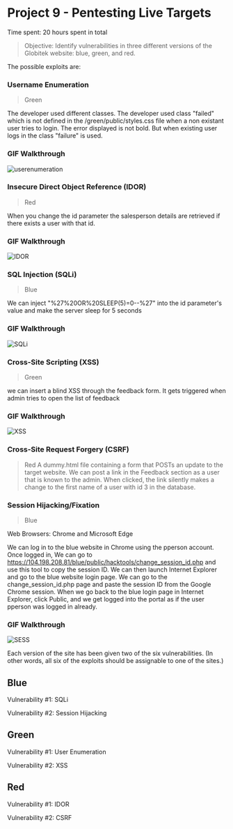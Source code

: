 # Project 9 - Pentesting Live Targets

Time spent: 20 hours spent in total

> Objective: Identify vulnerabilities in three different versions of the Globitek website: blue, green, and red.

The possible exploits are:
### Username Enumeration 
> Green

The developer used different classes. The developer used class "failed" which is not defined in the /green/public/styles.css file when a non existant user tries to login. The error displayed is not bold. But when existing user logs in the class "failure" is used.
### GIF Walkthrough  
![userenumeration](https://user-images.githubusercontent.com/34077891/58156790-cb6f0780-7c2b-11e9-90a7-3439481e89c6.gif)
 
 
 
### Insecure Direct Object Reference (IDOR)
> Red

When you change the id parameter the salesperson details are retrieved if there exists a user with that id. 
### GIF Walkthrough
![IDOR](https://user-images.githubusercontent.com/34077891/58156894-08d39500-7c2c-11e9-842f-49570a541e0a.gif)



### SQL Injection (SQLi)
> Blue

We can inject "%27%20OR%20SLEEP(5)=0--%27" into the id parameter's value and make the server sleep for 5 seconds
### GIF Walkthrough
![SQLi](https://user-images.githubusercontent.com/34077891/58156947-256fcd00-7c2c-11e9-967a-e328a52a7184.gif)



### Cross-Site Scripting (XSS)
> Green

we can insert a blind XSS through the feedback form. It gets triggered when admin tries to open the list of feedback
### GIF Walkthrough
![XSS](https://user-images.githubusercontent.com/34077891/58157914-2d307100-7c2e-11e9-9194-4aa46b6202a8.gif)



### Cross-Site Request Forgery (CSRF)
> Red
A dummy.html file containing a form that POSTs an update to the target website. We can post a link in the Feedback section as a user that is known to the admin. When clicked, the link silently makes a change to the first name of a user with id 3 in the database.

### Session Hijacking/Fixation
> Blue

Web Browsers: Chrome and Microsoft Edge

We can log in to the blue website in Chrome using the pperson account. Once logged in, We can go to https://104.198.208.81/blue/public/hacktools/change_session_id.php and use this tool to copy the session ID. We can then launch Internet Explorer and go to the blue website login page. We can go to the change_session_id.php page and paste the session ID from the Google Chrome session. When we go back to the blue login page in Internet Explorer, click Public, and we get logged into the portal as if the user pperson was logged in already.
### GIF Walkthrough
![SESS](https://user-images.githubusercontent.com/34077891/58160831-0bd28380-7c34-11e9-88de-01dc07ecdf5a.gif)


Each version of the site has been given two of the six vulnerabilities. (In other words, all six of the exploits should be assignable to one of the sites.)

## Blue

Vulnerability #1: SQLi

Vulnerability #2: Session Hijacking


## Green

Vulnerability #1: User Enumeration

Vulnerability #2: XSS


## Red

Vulnerability #1: IDOR

Vulnerability #2: CSRF




